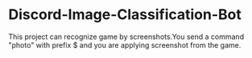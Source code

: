 # Discord-Image-Classification-Bot
This project can recognize game by screenshots.You send a command "photo" with prefix $ and you are applying screenshot from the game.
